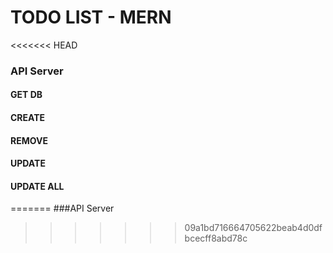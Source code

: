# TODO LIST - MERN
<<<<<<< HEAD
### API Server
#### GET DB 

#### CREATE

#### REMOVE

#### UPDATE

#### UPDATE ALL
=======
###API Server
>>>>>>> 09a1bd716664705622beab4d0dfbcecff8abd78c
